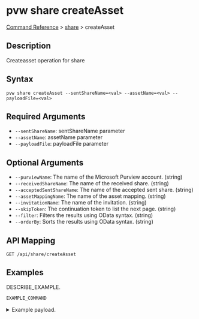 # pvw share createAsset
[Command Reference](../../../README.md#command-reference) > [share](./main.md) > createAsset

## Description
Createasset operation for share

## Syntax
```
pvw share createAsset --sentShareName=<val> --assetName=<val> --payloadFile=<val>
```

## Required Arguments
- `--sentShareName`: sentShareName parameter
- `--assetName`: assetName parameter
- `--payloadFile`: payloadFile parameter

## Optional Arguments
- `--purviewName`: The name of the Microsoft Purview account. (string)
- `--receivedShareName`: The name of the received share. (string)
- `--acceptedSentShareName`: The name of the accepted sent share. (string)
- `--assetMappingName`: The name of the asset mapping. (string)
- `--invitationName`: The name of the invitation. (string)
- `--skipToken`: The continuation token to list the next page. (string)
- `--filter`: Filters the results using OData syntax. (string)
- `--orderBy`: Sorts the results using OData syntax. (string)

## API Mapping
 >  > []()
```
GET /api/share/createAsset
```

## Examples
DESCRIBE_EXAMPLE.
```powershell
EXAMPLE_COMMAND
```
<details><summary>Example payload.</summary>
<p>

```json
PASTE_JSON_HERE
```
</p>
</details>